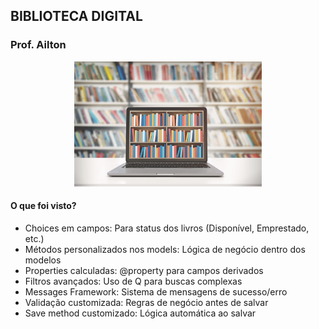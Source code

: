 ## BIBLIOTECA DIGITAL
### Prof. Ailton

<div style="width: 300px; margin: 0 auto; display: block;">
  <img src="https://github.com/ailton-santos/Python_Django/blob/main/05_AULA%2005/Biblioteca/Bibio.png" alt="Descrição da imagem" width="300" height="200">
</div>

#### O que foi visto?

- Choices em campos: Para status dos livros (Disponível, Emprestado, etc.)
- Métodos personalizados nos models: Lógica de negócio dentro dos modelos
- Properties calculadas: @property para campos derivados
- Filtros avançados: Uso de Q para buscas complexas
- Messages Framework: Sistema de mensagens de sucesso/erro
- Validação customizada: Regras de negócio antes de salvar
- Save method customizado: Lógica automática ao salvar
